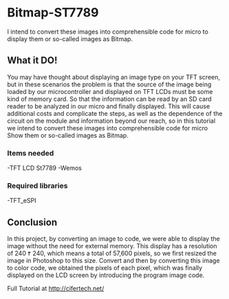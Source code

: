 # Bitmap-ST7789
I intend to convert these images into comprehensible code for micro to display them or so-called images as Bitmap.

## What it DO!
You may have thought about displaying an image type on your TFT screen, but in these scenarios the problem is that the source of the image being loaded by our microcontroller and displayed on TFT LCDs must be some kind of memory card. So that the information can be read by an SD card reader to be analyzed in our micro and finally displayed. This will cause additional costs and complicate the steps, as well as the dependence of the circuit on the module and information beyond our reach, so in this tutorial we intend to convert these images into comprehensible code for micro Show them or so-called images as Bitmap.

### Items needed
-TFT LCD St7789
-Wemos

### Required libraries
-TFT_eSPI

## Conclusion
In this project, by converting an image to code, we were able to display the image without the need for external memory. This display has a resolution of 240 ۴ 240, which means a total of 57,600 pixels, so we first resized the image in Photoshop to this size. Convert and then by converting this image to color code, we obtained the pixels of each pixel, which was finally displayed on the LCD screen by introducing the program image code.

 Full Tutorial at http://cifertech.net/
